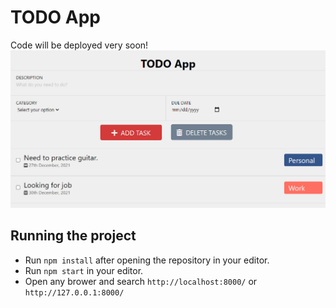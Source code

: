 # TODO App

Code will be deployed very soon!
![Demo image](/assets/img/Demo.png)

## Running the project

- Run `npm install` after opening the repository in your editor. 
- Run `npm start` in your editor.
- Open any brower and search `http://localhost:8000/` or `http://127.0.0.1:8000/`
